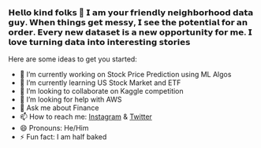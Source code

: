 ### 𝗛𝗲𝗹𝗹𝗼 𝗸𝗶𝗻𝗱 𝗳𝗼𝗹𝗸𝘀 👋 𝗜 𝗮𝗺 𝘆𝗼𝘂𝗿 𝗳𝗿𝗶𝗲𝗻𝗱𝗹𝘆 𝗻𝗲𝗶𝗴𝗵𝗯𝗼𝗿𝗵𝗼𝗼𝗱 𝗱𝗮𝘁𝗮 𝗴𝘂𝘆. 𝗪𝗵𝗲𝗻 𝘁𝗵𝗶𝗻𝗴𝘀 𝗴𝗲𝘁 𝗺𝗲𝘀𝘀𝘆, 𝗜 𝘀𝗲𝗲 𝘁𝗵𝗲 𝗽𝗼𝘁𝗲𝗻𝘁𝗶𝗮𝗹 𝗳𝗼𝗿 𝗮𝗻 𝗼𝗿𝗱𝗲𝗿. 𝗘𝘃𝗲𝗿𝘆 𝗻𝗲𝘄 𝗱𝗮𝘁𝗮𝘀𝗲𝘁 𝗶𝘀 𝗮 𝗻𝗲𝘄 𝗼𝗽𝗽𝗼𝗿𝘁𝘂𝗻𝗶𝘁𝘆 𝗳𝗼𝗿 𝗺𝗲. 𝗜 𝗹𝗼𝘃𝗲 𝘁𝘂𝗿𝗻𝗶𝗻𝗴 𝗱𝗮𝘁𝗮 𝗶𝗻𝘁𝗼 𝗶𝗻𝘁𝗲𝗿𝗲𝘀𝘁𝗶𝗻𝗴 𝘀𝘁𝗼𝗿𝗶𝗲𝘀


Here are some ideas to get you started:

- 🔭 I’m currently working on Stock Price Prediction using ML Algos
- 🌱 I’m currently learning US Stock Market and ETF
- 👯 I’m looking to collaborate on Kaggle competition 
- 🤔 I’m looking for help with AWS
- 💬 Ask me about Finance
- 📫 How to reach me: [Instagram](https://www.instagram.com/your_data__guy/) & [Twitter](https://twitter.com/HarshalNikose)
- 😄 Pronouns: He/Him
- ⚡ Fun fact: I am half baked
